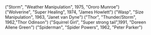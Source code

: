 ("Storm", "Weather Manipulation", 1975, "Ororo Munroe")  
("Wolverine", "Super Healing", 1974, "James Howlett")
("Wasp", "Size Manipulation", 1963, "Janet van Dyne") 
("Thor", "Thunder/Storm", 1962,"Thor Odinson")
("Squirrel Girl", "Super strong tail",1991, "Doreen Allene Green")
("Spiderman", "Spider Powers", 1962, "Peter Parker")